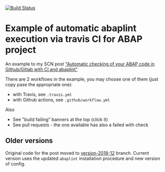 [![Build Status](https://travis-ci.org/sbcgua/abaplinted_sample.svg?branch=master)](https://travis-ci.org/sbcgua/abaplinted_sample)

# Example of automatic abaplint execution via travis CI for ABAP project

An example to my SCN post ["Automatic checking of your ABAP code in Github/Gitlab with CI and abaplint"](https://blogs.sap.com/2018/12/25/automatic-checking-of-your-abap-code-in-githubgitlab-with-ci-and-abaplint
)


There are 2 workflows in the example, you may choose one of them (just copy pase the appropriate one):
- with Travis, see `.travis.yml`
- with Github actions, see `.github/workflow.yml`

Also

- See "build failing" banners at the top (click it)
- See pull requests - the one available has also a failed with check

## Older versions

Original code for the post moved to [version-2018-12](https://github.com/sbcgua/abaplinted_sample/tree/version-2018-12) branch. Current version uses the updated `abaplint` installation procedure and new version of config.
